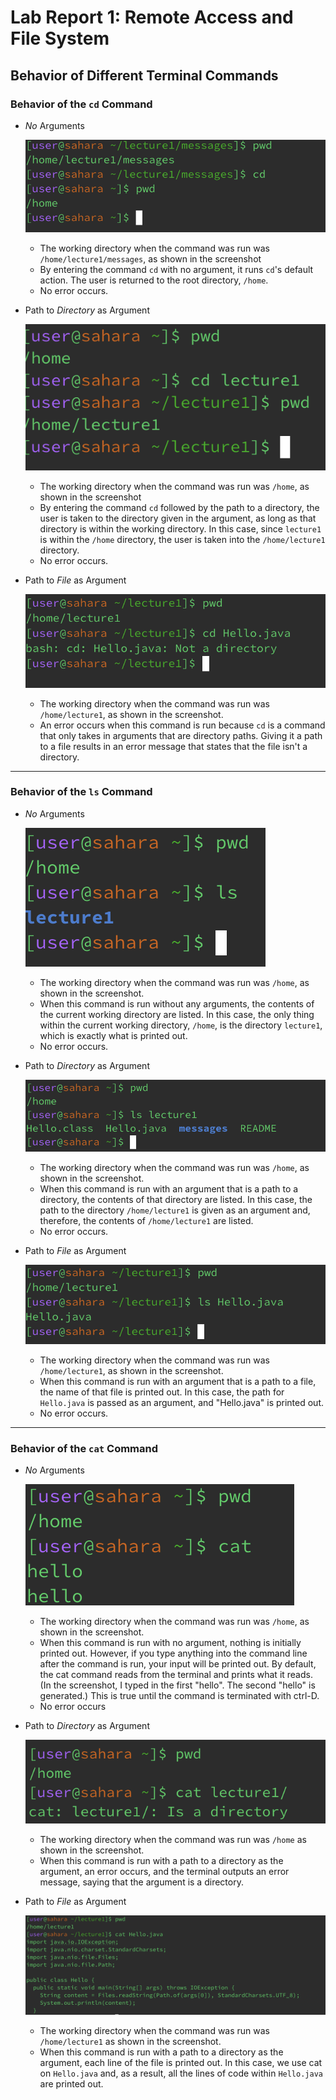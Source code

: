 # Lab Report 1: Remote Access and File System
## Behavior of Different Terminal Commands
### Behavior of the `cd` Command
   * _No_ Arguments

     ![Image](/cd/noArgument.png)
     * The working directory when the command was run was `/home/lecture1/messages`, as shown in the screenshot
     * By entering the command `cd` with no argument, it runs `cd`'s default action. The user is returned to the root directory, `/home`. 
     * No error occurs.  
   * Path to _Directory_ as Argument

     ![Image](/cd/pathToDirectory.png)
     * The working directory when the command was run was `/home`, as shown in the screenshot
     * By entering the command `cd` followed by the path to a directory, the user is taken to the directory given in the argument, as long as that directory is within the working directory. In this case, since `lecture1` is within the `/home` directory, the user is taken into the `/home/lecture1` directory.
     * No error occurs.
   * Path to _File_ as Argument

     ![Image](/cd/pathToFile.png)
     * The working directory when the command was run was `/home/lecture1`, as shown in the screenshot.
     * An error occurs when this command is run because `cd` is a command that only takes in arguments that are directory paths. Giving it a path to a file results in an error message that states that the file isn't a directory.

  ---

### Behavior of the `ls` Command
   * _No_ Arguments

     ![Image](/ls/noArgument.png)
     * The working directory when the command was run was `/home`, as shown in the screenshot.
     * When this command is run without any arguments, the contents of the current working directory are listed. In this case, the only thing within the current working directory, `/home`, is the directory `lecture1`, which is exactly what is printed out.
     * No error occurs.  
   * Path to _Directory_ as Argument

     ![Image](/ls/pathToDirectory.png)
     * The working directory when the command was run was `/home`, as shown in the screenshot.
     * When this command is run with an argument that is a path to a directory, the contents of that directory are listed. In this case, the path to the directory `/home/lecture1` is given as an argument and, therefore, the contents of `/home/lecture1` are listed.
     * No error occurs. 
   * Path to _File_ as Argument

     ![Image](/ls/pathToFile.png)
     * The working directory when the command was run was `/home/lecture1`, as shown in the screenshot.
     * When this command is run with an argument that is a path to a file, the name of that file is printed out. In this case, the path for `Hello.java` is passed as an argument, and "Hello.java" is printed out.
     * No error occurs.

---

### Behavior of the `cat` Command
   * _No_ Arguments

     ![Image](/cat/noArgument.png)
     * The working directory when the command was run was `/home`, as shown in the screenshot.
     * When this command is run with no argument, nothing is initially printed out. However, if you type anything into the command line after the command is run, your input will be printed out. By default, the cat command reads from the terminal and prints what it reads. (In the screenshot, I typed in the first "hello". The second "hello" is generated.) This is true until the command is terminated with ctrl-D.
     * No error occurs
   * Path to _Directory_ as Argument

     ![Image](/cat/pathToDirectory.png)
     * The working directory when the command was run was `/home` as shown in the screenshot.
     * When this command is run with a path to a directory as the argument, an error occurs, and the terminal outputs an error message, saying that the argument is a directory. 
   * Path to _File_ as Argument

     ![Image](/cat/pathToFile.png)
     * The working directory when the command was run was `/home/lecture1` as shown in the screenshot.
     * When this command is run with a path to a directory as the argument, each line of the file is printed out. In this case, we use cat on `Hello.java` and, as a result, all the lines of code within `Hello.java` are printed out. 
